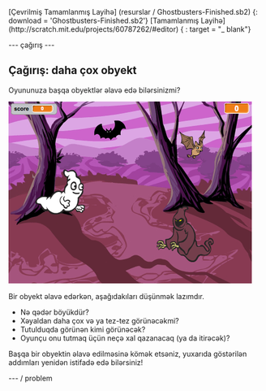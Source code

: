 <div class="p-hero-buttons">
  [Çevrilmiş Tamamlanmış Layihə] (resurslar / Ghostbusters-Finished.sb2) {: download = 'Ghostbusters-Finished.sb2'} [Tamamlanmış Layihə] (http://scratch.mit.edu/projects/60787262/#editor) { : target = "_ blank"}
</div>

\--- çağırış \---

## Çağırış: daha çox obyekt

Oyununuza başqa obyektlər əlavə edə bilərsinizmi?

![ekran görüntüsü](images/ghost-final.png)

Bir obyekt əlavə edərkən, aşağıdakıları düşünmək lazımdır.

+ Nə qədər böyükdür?
+ Xəyaldan daha çox və ya tez-tez görünəcəkmi?
+ Tutulduqda görünən kimi görünəcək?
+ Oyunçu onu tutmaq üçün neçə xal qazanacaq (ya da itirəcək)?

Başqa bir obyektin əlavə edilməsinə kömək etsəniz, yuxarıda göstərilən addımları yenidən istifadə edə bilərsiniz!

\--- / problem
